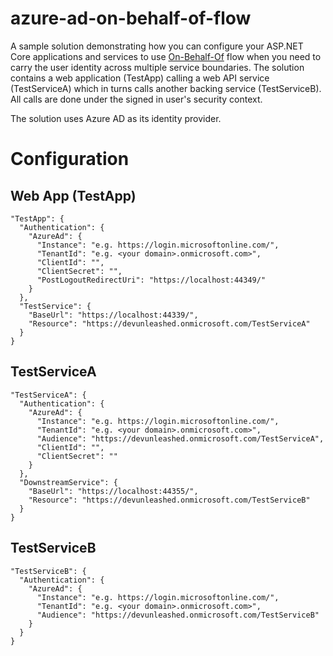 # azure-ad-on-behalf-of-flow

A sample solution demonstrating how you can configure your ASP.NET Core applications and services to use [On-Behalf-Of](https://tools.ietf.org/html/draft-ietf-oauth-token-exchange-02) flow when you need to carry the user identity across multiple service boundaries. The solution contains a web application (TestApp) calling a web API service (TestServiceA) which in turns calls another backing service (TestServiceB). All calls are done under the signed in user's security context.

The solution uses Azure AD as its identity provider.

# Configuration

## Web App (TestApp)

```
"TestApp": {
  "Authentication": {
    "AzureAd": {
      "Instance": "e.g. https://login.microsoftonline.com/",
      "TenantId": "e.g. <your domain>.onmicrosoft.com>",
      "ClientId": "",
      "ClientSecret": "",
      "PostLogoutRedirectUri": "https://localhost:44349/"
    }
  },
  "TestService": {
    "BaseUrl": "https://localhost:44339/",
    "Resource": "https://devunleashed.onmicrosoft.com/TestServiceA"
  }
}
```

## TestServiceA

```
"TestServiceA": {
  "Authentication": {
    "AzureAd": {
      "Instance": "e.g. https://login.microsoftonline.com/",
      "TenantId": "e.g. <your domain>.onmicrosoft.com>",
      "Audience": "https://devunleashed.onmicrosoft.com/TestServiceA",
      "ClientId": "",
      "ClientSecret": ""
    }
  },
  "DownstreamService": {
    "BaseUrl": "https://localhost:44355/",
    "Resource": "https://devunleashed.onmicrosoft.com/TestServiceB"
  }
}
```

## TestServiceB

```
"TestServiceB": {
  "Authentication": {
    "AzureAd": {
      "Instance": "e.g. https://login.microsoftonline.com/",
      "TenantId": "e.g. <your domain>.onmicrosoft.com>",
      "Audience": "https://devunleashed.onmicrosoft.com/TestServiceB"
    }
  }
}
```